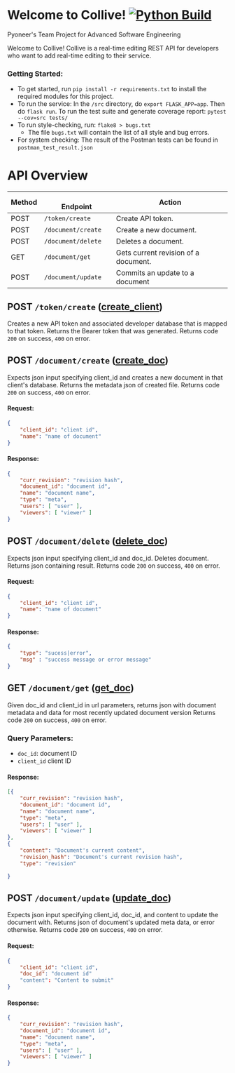 # Welcome to Collive! [![Python Build](https://github.com/BenjaminSnyder/collive/actions/workflows/python-app.yml/badge.svg)](https://github.com/BenjaminSnyder/collive/actions/workflows/python-app.yml)

Pyoneer's Team Project for Advanced Software Engineering

Welcome to Collive! Collive is a real-time editing REST API for developers who want to add real-time editing to their service.

### Getting Started:

 - To get started, run `pip install -r requirements.txt` to install the
   required modules for this project. 
  - To run the service: In the `/src`
   directory, do `export FLASK_APP=app`. Then do `flask run`. To run the
   test suite and generate coverage report: `pytest --cov=src tests/`
   - To run style-checking, run: `flake8 > bugs.txt`
	   - The file `bugs.txt` will contain the list of all style and bug
   errors.
  - For system checking: The result of the Postman tests can be found in
  `postman_test_result.json`

# API  Overview
| Method | &nbsp;&nbsp;&nbsp;&nbsp;&nbsp;&nbsp;&nbsp;&nbsp;&nbsp;&nbsp;&nbsp;&nbsp;&nbsp;&nbsp;&nbsp;&nbsp;&nbsp;&nbsp; Endpoint   | Action
|--|--|--|
| POST | `/token/create`    | Create API token.
| POST | `/document/create` | Create a new document.
| POST | `/document/delete` | Deletes a document.
| GET  | `/document/get`    | Gets current revision of a document.
| POST | `/document/update` | Commits an update to a document


## POST `/token/create` ([create_client](https://github.com/BenjaminSnyder/collive/blob/main/src/app.py#L120)) 
 
Creates a new API token and associated developer database that is mapped to that token. Returns the Bearer token that was generated. Returns code `200` on success, `400` on error.
 
## POST `/document/create` ([create_doc](https://github.com/BenjaminSnyder/collive/blob/main/src/app.py#L75)) 

Expects json input specifying client_id and creates a new document in that client's database. Returns the metadata json of created file. Returns code `200` on success, `400` on error.

#### Request:
```json
{
    "client_id": "client id",
    "name": "name of document"
}
```
#### Response:
```json
{
	"curr_revision": "revision hash",
	"document_id": "document id",
	"name": "document name",
	"type": "meta",
	"users": [ "user" ],
	"viewers": [ "viewer" ]
}
```

##  POST `/document/delete` ([delete_doc](https://github.com/BenjaminSnyder/collive/blob/main/src/app.py#L92))

Expects json input specifying client_id and doc_id. Deletes document. Returns json containing result. Returns code `200` on success, `400` on error.
#### Request:
```json
{
    "client_id": "client id",
    "name": "name of document"
}
```
#### Response:
```json
{
	"type": "sucess|error",
	"msg" : "success message or error message"
}
```
##  GET `/document/get` ([get_doc](https://github.com/BenjaminSnyder/collive/blob/main/src/app.py#L18))
Given doc_id and client_id in url parameters, returns json with document metadata and data for most recently updated document version Returns code `200` on success, `400` on error.

### Query Parameters:

 - `doc_id`: document ID
 - `client_id` client ID
 
 #### Response:
```json
[{
	"curr_revision": "revision hash",
	"document_id": "document id",
	"name": "document name",
	"type": "meta",
	"users": [ "user" ],
	"viewers": [ "viewer" ]
},
{
	"content": "Document's current content",
	"revision_hash": "Document's current revision hash",
	"type": "revision"

}
```

## POST `/document/update` ([update_doc](https://github.com/BenjaminSnyder/collive/blob/main/src/app.py#L44)) 

Expects json input specifying client_id, doc_id, and content to update the document with. Returns json of document's updated meta data, or error otherwise. Returns code `200` on success, `400` on error.
#### Request:
```json
{
    "client_id": "client id",
    "doc_id": "document id"
    "content": "Content to submit"
}
```
#### Response:
```json
{
	"curr_revision": "revision hash",
	"document_id": "document id",
	"name": "document name",
	"type": "meta",
	"users": [ "user" ],
	"viewers": [ "viewer" ]
}
```

